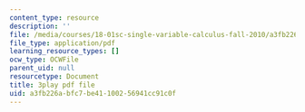 ```yaml
---
content_type: resource
description: ''
file: /media/courses/18-01sc-single-variable-calculus-fall-2010/a3fb226abfc7be41100256941cc91c0f_Pd2xP5zDsRw.pdf
file_type: application/pdf
learning_resource_types: []
ocw_type: OCWFile
parent_uid: null
resourcetype: Document
title: 3play pdf file
uid: a3fb226a-bfc7-be41-1002-56941cc91c0f
---
```

